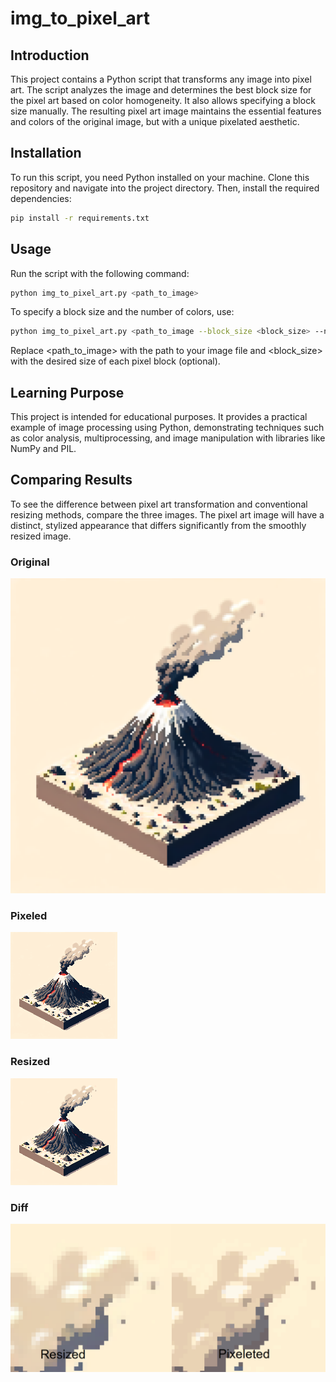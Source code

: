 # img_to_pixel_art

## Introduction
This project contains a Python script that transforms any image into pixel art. The script analyzes the image and determines the best block size for the pixel art based on color homogeneity. It also allows specifying a block size manually. The resulting pixel art image maintains the essential features and colors of the original image, but with a unique pixelated aesthetic.

## Installation
To run this script, you need Python installed on your machine. Clone this repository and navigate into the project directory. Then, install the required dependencies:

```bash
pip install -r requirements.txt
```

## Usage
Run the script with the following command:

```bash
python img_to_pixel_art.py <path_to_image>
```

To specify a block size and the number of colors, use:

```bash
python img_to_pixel_art.py <path_to_image --block_size <block_size> --n_colors <n_colors>

```

Replace <path_to_image> with the path to your image file and <block_size> with the desired size of each pixel block (optional).

## Learning Purpose

This project is intended for educational purposes. It provides a practical example of image processing using Python, demonstrating techniques such as color analysis, multiprocessing, and image manipulation with libraries like NumPy and PIL.


## Comparing Results
To see the difference between pixel art transformation and conventional resizing methods, compare the three images. The pixel art image will have a distinct, stylized appearance that differs significantly from the smoothly resized image.

### Original
![Original](vulcao.png "Original")

### Pixeled
![Pixeled](vulcao_6_pixeled.png "Pixeled")

### Resized
![Resized](vulcao_6_resized.png "Resized")

### Diff
![Diff](diff.png "Diff")

